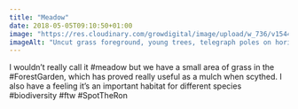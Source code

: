 ```yaml
---
title: "Meadow"
date: 2018-05-05T09:10:50+01:00
image: "https://res.cloudinary.com/growdigital/image/upload/w_736/v1544128253/orchard-28020844588.jpg"
imageAlt: "Uncut grass foreground, young trees, telegraph poles on horizon"
---
```


I wouldn’t really call it #meadow but we have a small area of grass in the #ForestGarden, which has proved really useful as a mulch when scythed. I also have a feeling it’s an important habitat for different species #biodiversity #ftw #SpotTheRon
